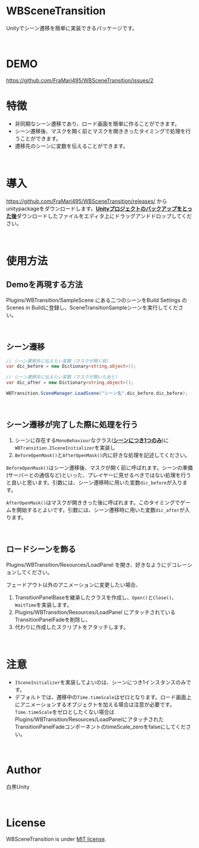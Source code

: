 # WBSceneTransition
Unityでシーン遷移を簡単に実装できるパッケージです。

<br>

# DEMO
https://github.com/FraMari495/WBSceneTransition/issues/2

# 特徴

- 非同期なシーン遷移であり、ロード画面を簡単に作ることができます。
- シーン遷移後、マスクを開く前とマスクを開ききったタイミングで処理を行うことができます。
- 遷移先のシーンに変数を伝えることができます。

<br>


# 導入

https://github.com/FraMari495/WBSceneTransition/releases/
からunitypackageをダウンロードします。<u>**Unityプロジェクトのバックアップをとった後**</u>ダウンロードしたファイルをエディタ上にドラッグアンドドロップしてください。

<br>

# 使用方法

## <b>Demoを再現する方法</b>
Plugins/WBTransition/SampleScene にある二つのシーンをBuild Settings のScenes in Buildに登録し、SceneTransitionSampleシーンを実行してください。

<br>

## <b>シーン遷移</b>
```c#
// シーン遷移先に伝えたい変数（マスクが開く前）
var dic_before = new Dictionary<string,object>();

// シーン遷移先に伝えたい変数（マスクが開いたあと）
var dic_after = new Dictionary<string,object>();

WBTransition.SceneManager.LoadScene("シーン名",dic_before,dic_before);
```

<br>

## <b>シーン遷移が完了した際に処理を行う</b>

1. シーンに存在する`MonoBehaviour`なクラス(<u>**シーンにつき1つのみ**</u>)に `WBTransition.ISceneInitializer`を実装し
2. `BeforeOpenMask()`と`AfterOpenMask()`内に好きな処理を記述してください。

`BeforeOpenMask()`はシーン遷移後、マスクが開く前に呼ばれます。シーンの準備(サーバーとの通信など)といった、プレイヤーに見せるべきではない処理を行うと良いと思います。引数には、シーン遷移時に用いた変数`dic_before`が入ります。

`AfterOpenMask()`はマスクが開ききった後に呼ばれます。このタイミングでゲームを開始するとよいです。引数には、シーン遷移時に用いた変数`dic_after`が入ります。


<br>

## <b>ロードシーンを飾る</b>

Plugins/WBTransition/Resources/LoadPanel を開き、好きなようにデコレーションしてください。

フェードアウト以外のアニメーションに変更したい場合、
1. TransitionPanelBaseを継承したクラスを作成し、`Open()`と`Close()`、`WaitTime`を実装します。
2. Plugins/WBTransition/Resources/LoadPanel にアタッチされているTransitionPanelFadeを削除し、
3. 代わりに作成したスクリプトをアタッチします。

<br>

# 注意

- `ISceneInitializer`を実装してよいのは、シーンにつき1インスタンスのみです。
- デフォルトでは、遷移中の`Time.timeScale`はゼロとなります。ロード画面上にアニメーションするオブジェクトを加える場合は注意が必要です。\
`Time.timeScale`をゼロとしたくない場合はPlugins/WBTransition/Resources/LoadPanelにアタッチされたTransitionPanelFadeコンポーネントのtimeScale_zeroをfalseにしてください。

<br>

# Author

白黒Unity

<br>

# License

WBSceneTransition is under [MIT license](https://en.wikipedia.org/wiki/MIT_License).
